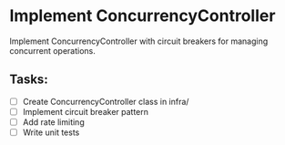 # Implement ConcurrencyController

Implement ConcurrencyController with circuit breakers for managing concurrent operations.

## Tasks:
- [ ] Create ConcurrencyController class in infra/
- [ ] Implement circuit breaker pattern
- [ ] Add rate limiting
- [ ] Write unit tests